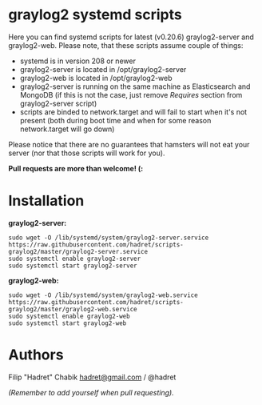 graylog2 systemd scripts
===

Here you can find systemd scripts for latest (v0.20.6) graylog2-server and
graylog2-web. Please note, that these scripts assume couple of things:

* systemd is in version 208 or newer
* graylog2-server is located in /opt/graylog2-server
* graylog2-web is located in /opt/graylog2-web
* graylog2-server is running on the same machine as Elasticsearch and MongoDB
(if this is not the case, just remove _Requires_ section from graylog2-server
script)
* scripts are binded to network.target and will fail to start when it's not 
present (both during boot time and when for some reason network.target will go
down)

Please notice that there are no guarantees that hamsters will not eat your
server (nor that those scripts will work for you).

**Pull requests are more than welcome! (:**


Installation
===

**graylog2-server:**

    sudo wget -O /lib/systemd/system/graylog2-server.service https://raw.githubusercontent.com/hadret/scripts-graylog2/master/graylog2-server.service
    sudo systemctl enable graylog2-server
    sudo systemctl start graylog2-server

**graylog2-web:**

    sudo wget -O /lib/systemd/system/graylog2-web.service https://raw.githubusercontent.com/hadret/scripts-graylog2/master/graylog2-web.service
    sudo systemctl enable graylog2-web
    sudo systemctl start graylog2-web


Authors
===

Filip "Hadret" Chabik <hadret@gmail.com> / @hadret

_(Remember to add yourself when pull requesting)._ 
